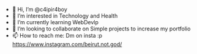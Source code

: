 - 👋 Hi, I’m @c4ipir4boy
- 👀 I’m interested in Technology and Health
- 🌱 I’m currently learning WebDevlp
- 💞️ I’m looking to collaborate on Simple projects to increase my portfolio
- 📫 How to reach me: Dm on insta :p https://www.instagram.com/beirut.not.god/

<!---
c4ipir4boy/c4ipir4boy is a ✨ special ✨ repository because its `README.md` (this file) appears on your GitHub profile.
You can click the Preview link to take a look at your changes.
--->
